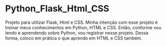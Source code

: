 # Python_Flask_Html_CSS
Projeto para utilizar Flask, Html e CSS.
Minha intenção com esse projeto é treinar meus conhecimentos em Python, HTML e CSS.
Então, conforme vou lendo e aprendendo sobre Python, vou registrar nesse projeto. 
Dessa forma, coloco em prática o que aprendo em HTML e CSS também.
